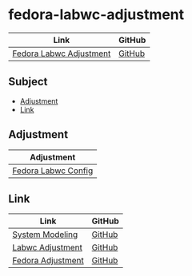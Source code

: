 

# fedora-labwc-adjustment

| Link | GitHub |
| ---- | ------ |
| [Fedora Labwc Adjustment](https://samwhelp.github.io/fedora-labwc-adjustment/) | [GitHub](https://github.com/samwhelp/fedora-labwc-adjustment) |




## Subject

* [Adjustment](#adjustment)
* [Link](#link)




## Adjustment

| Adjustment |
| -------- |
| [Fedora Labwc Config](https://github.com/samwhelp/fedora-labwc-adjustment/tree/main/prototype/main/labwc-config/Main) |




## Link

| Link | GitHub |
| ---- | ------ |
| [System Modeling](https://samwhelp.github.io/system-modeling/) | [GitHub](https://github.com/samwhelp/system-modeling) |
| [Labwc Adjustment](https://samwhelp.github.io/labwc-adjustment/) | [GitHub](https://github.com/samwhelp/labwc-adjustment) |
| [Fedora Adjustment](https://samwhelp.github.io/fedora-adjustment/) | [GitHub](https://github.com/samwhelp/fedora-adjustment) |

